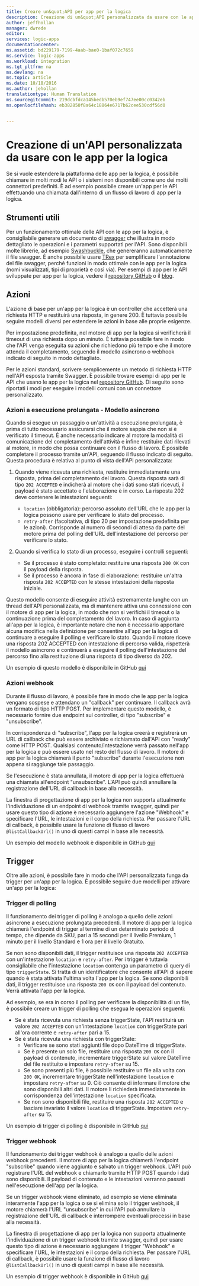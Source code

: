 ```yaml
---
title: Creare un&quot;API per app per la logica
description: Creazione di un&quot;API personalizzata da usare con le app per la logica
author: jeffhollan
manager: dwrede
editor: 
services: logic-apps
documentationcenter: 
ms.assetid: bd229179-7199-4aab-bae0-1baf072c7659
ms.service: logic-apps
ms.workload: integration
ms.tgt_pltfrm: na
ms.devlang: na
ms.topic: article
ms.date: 10/18/2016
ms.author: jehollan
translationtype: Human Translation
ms.sourcegitcommit: 219dcbfdca145bedb570eb9ef747ee00cc0342eb
ms.openlocfilehash: eb382850f8a64c18864e6717b62cee530cdf56d0


---
```

# <a name="creating-a-custom-api-to-use-with-logic-apps"></a>Creazione di un'API personalizzata da usare con le app per la logica
Se si vuole estendere la piattaforma delle app per la logica, è possibile chiamare in molti modi le API o i sistemi non disponibili come uno dei molti connettori predefiniti.  È ad esempio possibile creare un'app per le API effettuando una chiamata dall'interno di un flusso di lavoro di app per la logica.

## <a name="helpful-tools"></a>Strumenti utili
Per un funzionamento ottimale delle API con le app per la logica, è consigliabile generare un documento di [swagger](http://swagger.io) che illustra in modo dettagliato le operazioni e i parametri supportati per l'API.  Sono disponibili molte librerie, ad esempio [Swashbuckle](https://github.com/domaindrivendev/Swashbuckle), che genereranno automaticamente il file swagger.  È anche possibile usare [TRex](https://github.com/nihaue/TRex) per semplificare l'annotazione del file swagger, perché funzioni in modo ottimale con le app per la logica (nomi visualizzati, tipi di proprietà e così via).  Per esempi di app per le API sviluppate per app per la logica, vedere il [repository GitHub](http://github.com/logicappsio) o il [blog](http://aka.ms/logicappsblog).

## <a name="actions"></a>Azioni
L'azione di base per un'app per la logica è un controller che accetterà una richiesta HTTP e restituirà una risposta, in genere 200.  È tuttavia possibile seguire modelli diversi per estendere le azioni in base alle proprie esigenze.

Per impostazione predefinita, nel motore di app per la logica si verificherà il timeout di una richiesta dopo un minuto.  È tuttavia possibile fare in modo che l'API venga eseguita su azioni che richiedono più tempo e che il motore attenda il completamento, seguendo il modello asincrono o webhook indicato di seguito in modo dettagliato.

Per le azioni standard, scrivere semplicemente un metodo di richiesta HTTP nell'API esposta tramite Swagger.  È possibile trovare esempi di app per le API che usano le app per la logica nel [repository GitHub](https://github.com/logicappsio).  Di seguito sono riportati i modi per eseguire i modelli comuni con un connettore personalizzato.

### <a name="long-running-actions---async-pattern"></a>Azioni a esecuzione prolungata - Modello asincrono
Quando si esegue un passaggio o un'attività a esecuzione prolungata, è prima di tutto necessario assicurarsi che il motore sappia che non si è verificato il timeout. È anche necessario indicare al motore la modalità di comunicazione del completamento dell'attività e infine restituire dati rilevati al motore, in modo che possa continuare con il flusso di lavoro. È possibile completare il processo tramite un'API, seguendo il flusso indicato di seguito. Questa procedura è relativa al punto di vista dell'API personalizzata:

1. Quando viene ricevuta una richiesta, restituire immediatamente una risposta, prima del completamento del lavoro. Questa risposta sarà di tipo `202 ACCEPTED` e indicherà al motore che i dati sono stati ricevuti, il payload è stato accettato e l'elaborazione è in corso. La risposta 202 deve contenere le intestazioni seguenti: 
   
   * `location` (obbligatoria): percorso assoluto dell'URL che le app per la logica possono usare per verificare lo stato del processo.
   * `retry-after` (facoltativa, di tipo 20 per impostazione predefinita per le azioni). Corrisponde al numero di secondi di attesa da parte del motore prima del polling dell'URL dell'intestazione del percorso per verificare lo stato.
2. Quando si verifica lo stato di un processo, eseguire i controlli seguenti: 
   
   * Se il processo è stato completato: restituire una risposta `200 OK` con il payload della risposta.
   * Se il processo è ancora in fase di elaborazione: restituire un'altra risposta `202 ACCEPTED` con le stesse intestazioni della risposta iniziale.

Questo modello consente di eseguire attività estremamente lunghe con un thread dell'API personalizzata, ma di mantenere attiva una connessione con il motore di app per la logica, in modo che non si verifichi il timeout o la continuazione prima del completamento del lavoro. In caso di aggiunta all'app per la logica, è importante notare che non è necessario apportare alcuna modifica nella definizione per consentire all'app per la logica di continuare a eseguire il polling e verificare lo stato. Quando il motore riceve una risposta 202 ACCEPTED con intestazione di percorso valida, rispetterà il modello asincrono e continuerà a eseguire il polling dell'intestazione del percorso fino alla restituzione di una risposta di tipo diverso da 202.

Un esempio di questo modello è disponibile in GitHub [qui](https://github.com/jeffhollan/LogicAppsAsyncResponseSample)

### <a name="webhook-actions"></a>Azioni webhook
Durante il flusso di lavoro, è possibile fare in modo che le app per la logica vengano sospese e attendano un "callback" per continuare.  Il callback avrà un formato di tipo HTTP POST.  Per implementare questo modello, è necessario fornire due endpoint sul controller, di tipo "subscribe" e "unsubscribe".

In corrispondenza di "subscribe", l'app per la logica creerà e registrerà un URL di callback che può essere archiviato e richiamato dall'API con "ready" come HTTP POST.  Qualsiasi contenuto/intestazione verrà passato nell'app per la logica e può essere usato nel resto del flusso di lavoro.  Il motore di app per la logica chiamerà il punto "subscribe" durante l'esecuzione non appena si raggiunge tale passaggio.

Se l'esecuzione è stata annullata, il motore di app per la logica effettuerà una chiamata all'endpoint "unsubscribe".  L'API può quindi annullare la registrazione dell'URL di callback in base alla necessità.

La finestra di progettazione di app per la logica non supporta attualmente l'individuazione di un endpoint di webhook tramite swagger, quindi per usare questo tipo di azione è necessario aggiungere l'azione "Webhook" e specificare l'URL, le intestazioni e il corpo della richiesta.  Per passare l'URL di callback, è possibile usare la funzione di flusso di lavoro `@listCallbackUrl()` in uno di questi campi in base alle necessità.

Un esempio del modello webhook è disponibile in GitHub [qui](https://github.com/jeffhollan/LogicAppTriggersExample/blob/master/LogicAppTriggers/Controllers/WebhookTriggerController.cs)

## <a name="triggers"></a>Trigger
Oltre alle azioni, è possibile fare in modo che l'API personalizzata funga da trigger per un'app per la logica.  È possibile seguire due modelli per attivare un'app per la logica:

### <a name="polling-triggers"></a>Trigger di polling
Il funzionamento dei trigger di polling è analogo a quello delle azioni asincrone a esecuzione prolungata precedenti.  Il motore di app per la logica chiamerà l'endpoint di trigger al termine di un determinato periodo di tempo, che dipende da SKU, pari a 15 secondi per il livello Premium, 1 minuto per il livello Standard e 1 ora per il livello Gratuito.

Se non sono disponibili dati, il trigger restituisce una risposta `202 ACCEPTED` con un'intestazione `location` e `retry-after`.  Per i trigger è tuttavia consigliabile che l'intestazione `location` contenga un parametro di query di tipo `triggerState`.  Si tratta di un identificatore che consente all'API di sapere quando è stata attivata l'ultima volta l'app per la logica.  Se sono disponibili dati, il trigger restituisce una risposta `200 OK` con il payload del contenuto.  Verrà attivata l'app per la logica.

Ad esempio, se era in corso il polling per verificare la disponibilità di un file, è possibile creare un trigger di polling che esegua le operazioni seguenti:

* Se è stata ricevuta una richiesta senza triggerState, l'API restituirà un valore `202 ACCEPTED` con un'intestazione `location` con triggerState pari all'ora corrente e `retry-after` pari a 15.
* Se è stata ricevuta una richiesta con triggerState:
  * Verificare se sono stati aggiunti file dopo DateTime di triggerState. 
  * Se è presente un solo file, restituire una risposta `200 OK` con il payload di contenuto, incrementare triggerState sul valore DateTime del file restituito e impostare `retry-after` su 15.
  * Se sono presenti più file, è possibile restituire un file alla volta con `200 OK`, incrementare triggerState nell'intestazione `location` e impostare `retry-after` su 0.  Ciò consente di informare il motore che sono disponibili altri dati. Il motore li richiederà immediatamente in corrispondenza dell'intestazione `location` specificata.
  * Se non sono disponibili file, restituire una risposta `202 ACCEPTED` e lasciare invariato il valore `location` di triggerState.  Impostare `retry-after` su 15.

Un esempio di trigger di polling è disponibile in GitHub [qui](https://github.com/jeffhollan/LogicAppTriggersExample/tree/master/LogicAppTriggers)

### <a name="webhook-triggers"></a>Trigger webhook
Il funzionamento dei trigger webhook è analogo a quello delle azioni webhook precedenti.  Il motore di app per la logica chiamerà l'endpoint "subscribe" quando viene aggiunto e salvato un trigger webhook.  L'API può registrare l'URL del webhook e chiamarlo tramite HTTP POST quando i dati sono disponibili.  Il payload di contenuto e le intestazioni verranno passati nell'esecuzione dell'app per la logica.

Se un trigger webhook viene eliminato, ad esempio se viene eliminata interamente l'app per la logica o se si elimina solo il trigger webhook, il motore chiamerà l'URL "unsubscribe" in cui l'API può annullare la registrazione dell'URL di callback e interrompere eventuali processi in base alla necessità.

La finestra di progettazione di app per la logica non supporta attualmente l'individuazione di un trigger webhook tramite swagger, quindi per usare questo tipo di azione è necessario aggiungere il trigger "Webhook" e specificare l'URL, le intestazioni e il corpo della richiesta.  Per passare l'URL di callback, è possibile usare la funzione di flusso di lavoro `@listCallbackUrl()` in uno di questi campi in base alle necessità.

Un esempio di trigger webhook è disponibile in GitHub [qui](https://github.com/jeffhollan/LogicAppTriggersExample/tree/master/LogicAppTriggers)




<!--HONumber=Nov16_HO3-->


